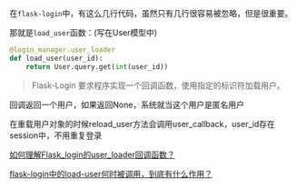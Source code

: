 在`flask-login`中，有这么几行代码，虽然只有几行很容易被忽略，但是很重要。

那就是`load_user`函数：(写在User模型中)

```python
@login_manager.user_loader
def load_user(user_id):
    return User.query.get(int(user_id))
```

> Flask-Login 要求程序实现一个回调函数，使用指定的标识符加载用户。

回调返回一个用户，如果返回None，系统就当这个用户是匿名用户

在重载用户对象的时候reload_user方法会调用user_callback，user_id存在session中，不用重复登录

[如何理解Flask_login的user_loader回调函数？](https://www.douban.com/group/topic/78987537/)

[flask-login中的load-user何时被调用，到底有什么作用？](https://segmentfault.com/q/1010000010253582)